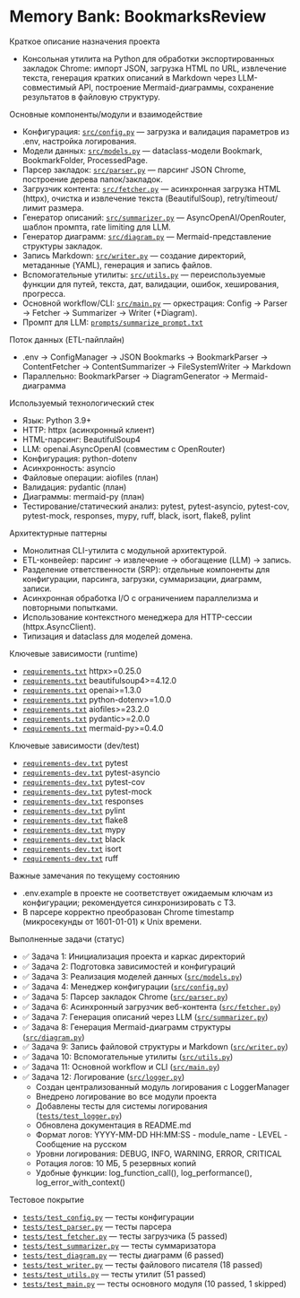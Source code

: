 # Memory Bank: BookmarksReview

Краткое описание назначения проекта
- Консольная утилита на Python для обработки экспортированных закладок Chrome: импорт JSON, загрузка HTML по URL, извлечение текста, генерация кратких описаний в Markdown через LLM-совместимый API, построение Mermaid-диаграммы, сохранение результатов в файловую структуру.

Основные компоненты/модули и взаимодействие
- Конфигурация: [`src/config.py`](src/config.py) — загрузка и валидация параметров из .env, настройка логирования.
- Модели данных: [`src/models.py`](src/models.py) — dataclass-модели Bookmark, BookmarkFolder, ProcessedPage.
- Парсер закладок: [`src/parser.py`](src/parser.py) — парсинг JSON Chrome, построение дерева папок/закладок.
- Загрузчик контента: [`src/fetcher.py`](src/fetcher.py) — асинхронная загрузка HTML (httpx), очистка и извлечение текста (BeautifulSoup), retry/timeout/лимит размера.
- Генератор описаний: [`src/summarizer.py`](src/summarizer.py) — AsyncOpenAI/OpenRouter, шаблон промпта, rate limiting для LLM.
- Генератор диаграмм: [`src/diagram.py`](src/diagram.py) — Mermaid-представление структуры закладок.
- Запись Markdown: [`src/writer.py`](src/writer.py) — создание директорий, метаданные (YAML), генерация и запись файлов.
- Вспомогательные утилиты: [`src/utils.py`](src/utils.py) — переиспользуемые функции для путей, текста, дат, валидации, ошибок, хеширования, прогресса.
- Основной workflow/CLI: [`src/main.py`](src/main.py) — оркестрация: Config → Parser → Fetcher → Summarizer → Writer (+Diagram).
- Промпт для LLM: [`prompts/summarize_prompt.txt`](prompts/summarize_prompt.txt)

Поток данных (ETL-пайплайн)
- .env → ConfigManager → JSON Bookmarks → BookmarkParser → ContentFetcher → ContentSummarizer → FileSystemWriter → Markdown
- Параллельно: BookmarkParser → DiagramGenerator → Mermaid-диаграмма

Используемый технологический стек
- Язык: Python 3.9+
- HTTP: httpx (асинхронный клиент)
- HTML-парсинг: BeautifulSoup4
- LLM: openai.AsyncOpenAI (совместим с OpenRouter)
- Конфигурация: python-dotenv
- Асинхронность: asyncio
- Файловые операции: aiofiles (план)
- Валидация: pydantic (план)
- Диаграммы: mermaid-py (план)
- Тестирование/статический анализ: pytest, pytest-asyncio, pytest-cov, pytest-mock, responses, mypy, ruff, black, isort, flake8, pylint

Архитектурные паттерны
- Монолитная CLI-утилита с модульной архитектурой.
- ETL-конвейер: парсинг → извлечение → обогащение (LLM) → запись.
- Разделение ответственности (SRP): отдельные компоненты для конфигурации, парсинга, загрузки, суммаризации, диаграмм, записи.
- Асинхронная обработка I/O с ограничением параллелизма и повторными попытками.
- Использование контекстного менеджера для HTTP-сессии (httpx.AsyncClient).
- Типизация и dataclass для моделей домена.

Ключевые зависимости (runtime)
- [`requirements.txt`](requirements.txt:1) httpx>=0.25.0
- [`requirements.txt`](requirements.txt:2) beautifulsoup4>=4.12.0
- [`requirements.txt`](requirements.txt:3) openai>=1.3.0
- [`requirements.txt`](requirements.txt:4) python-dotenv>=1.0.0
- [`requirements.txt`](requirements.txt:5) aiofiles>=23.2.0
- [`requirements.txt`](requirements.txt:6) pydantic>=2.0.0
- [`requirements.txt`](requirements.txt:7) mermaid-py>=0.4.0

Ключевые зависимости (dev/test)
- [`requirements-dev.txt`](requirements-dev.txt:1) pytest
- [`requirements-dev.txt`](requirements-dev.txt:2) pytest-asyncio
- [`requirements-dev.txt`](requirements-dev.txt:3) pytest-cov
- [`requirements-dev.txt`](requirements-dev.txt:4) pytest-mock
- [`requirements-dev.txt`](requirements-dev.txt:5) responses
- [`requirements-dev.txt`](requirements-dev.txt:6) pylint
- [`requirements-dev.txt`](requirements-dev.txt:7) flake8
- [`requirements-dev.txt`](requirements-dev.txt:8) mypy
- [`requirements-dev.txt`](requirements-dev.txt:9) black
- [`requirements-dev.txt`](requirements-dev.txt:10) isort
- [`requirements-dev.txt`](requirements-dev.txt:11) ruff

Важные замечания по текущему состоянию
- .env.example в проекте не соответствует ожидаемым ключам из конфигурации; рекомендуется синхронизировать с ТЗ.
- В парсере корректно преобразован Chrome timestamp (микросекунды от 1601-01-01) к Unix времени.

Выполненные задачи (статус)
- ✅ Задача 1: Инициализация проекта и каркас директорий
- ✅ Задача 2: Подготовка зависимостей и конфигураций
- ✅ Задача 3: Реализация моделей данных ([`src/models.py`](src/models.py))
- ✅ Задача 4: Менеджер конфигурации ([`src/config.py`](src/config.py))
- ✅ Задача 5: Парсер закладок Chrome ([`src/parser.py`](src/parser.py))
- ✅ Задача 6: Асинхронный загрузчик веб-контента ([`src/fetcher.py`](src/fetcher.py))
- ✅ Задача 7: Генерация описаний через LLM ([`src/summarizer.py`](src/summarizer.py))
- ✅ Задача 8: Генерация Mermaid-диаграмм структуры ([`src/diagram.py`](src/diagram.py))
- ✅ Задача 9: Запись файловой структуры и Markdown ([`src/writer.py`](src/writer.py))
- ✅ Задача 10: Вспомогательные утилиты ([`src/utils.py`](src/utils.py))
- ✅ Задача 11: Основной workflow и CLI ([`src/main.py`](src/main.py))
- ✅ Задача 12: Логирование ([`src/logger.py`](src/logger.py))
  - Создан централизованный модуль логирования с LoggerManager
  - Внедрено логирование во все модули проекта
  - Добавлены тесты для системы логирования ([`tests/test_logger.py`](tests/test_logger.py))
  - Обновлена документация в README.md
  - Формат логов: YYYY-MM-DD HH:MM:SS - module_name - LEVEL - Сообщение на русском
  - Уровни логирования: DEBUG, INFO, WARNING, ERROR, CRITICAL
  - Ротация логов: 10 МБ, 5 резервных копий
  - Удобные функции: log_function_call(), log_performance(), log_error_with_context()

Тестовое покрытие
- [`tests/test_config.py`](tests/test_config.py) — тесты конфигурации
- [`tests/test_parser.py`](tests/test_parser.py) — тесты парсера
- [`tests/test_fetcher.py`](tests/test_fetcher.py) — тесты загрузчика (5 passed)
- [`tests/test_summarizer.py`](tests/test_summarizer.py) — тесты суммаризатора
- [`tests/test_diagram.py`](tests/test_diagram.py) — тесты диаграмм (6 passed)
- [`tests/test_writer.py`](tests/test_writer.py) — тесты файлового писателя (18 passed)
- [`tests/test_utils.py`](tests/test_utils.py) — тесты утилит (51 passed)
- [`tests/test_main.py`](tests/test_main.py) — тесты основного модуля (10 passed, 1 skipped)